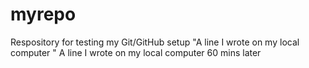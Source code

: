 # myrepo
Respository for testing my Git/GitHub setup
"A line I wrote on my local computer " 
A line I wrote on my local computer 60 mins later 

